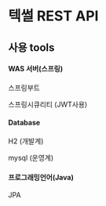 # 텍썰 REST API
## 사용 tools
#### WAS 서버(스프링)
스프링부트

스프링시큐리티 (JWT사용)


#### Database
H2 (개발계)

mysql (운영계)

#### 프로그래밍언어(Java)
JPA
